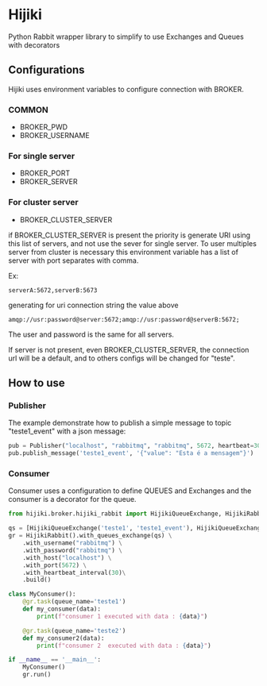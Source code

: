 # Hijiki
Python Rabbit wrapper library to simplify to use Exchanges and Queues with decorators

## Configurations
Hijiki uses environment variables to configure connection with BROKER. 

### COMMON
- BROKER_PWD
- BROKER_USERNAME

### For single server
- BROKER_PORT
- BROKER_SERVER

### For cluster server
- BROKER_CLUSTER_SERVER

if BROKER_CLUSTER_SERVER is present the priority is generate URI using this list of servers, and not use the sever for single server. 
To user multiples server from cluster is necessary this environment variable has a list of server with port separates with comma. 

Ex: 
```
serverA:5672,serverB:5673

```
generating for uri connection string the value above

``
amqp://usr:password@server:5672;amqp://usr:password@serverB:5672;
``

The user and password is the same for all servers.


If server is not present, even BROKER_CLUSTER_SERVER, the connection url will be a default, and to others configs will be changed for "teste".

## How to use
### Publisher
The example demonstrate how to publish a simple message to topic "teste1_event" with a json message:

```python
pub = Publisher("localhost", "rabbitmq", "rabbitmq", 5672, heartbeat=30)
pub.publish_message('teste1_event', '{"value": "Esta é a mensagem"}')
```

### Consumer
Consumer uses a configuration to define QUEUES and Exchanges and the consumer is a decorator for the queue.

```python
from hijiki.broker.hijiki_rabbit import HijikiQueueExchange, HijikiRabbit

qs = [HijikiQueueExchange('teste1', 'teste1_event'), HijikiQueueExchange('teste2', 'teste2_event')]
gr = HijikiRabbit().with_queues_exchange(qs) \
    .with_username("rabbitmq") \
    .with_password("rabbitmq") \
    .with_host("localhost") \
    .with_port(5672) \
    .with_heartbeat_interval(30)\
    .build()

class MyConsumer():
    @gr.task(queue_name='teste1')
    def my_consumer(data):
        print(f"consumer 1 executed with data : {data}")

    @gr.task(queue_name='teste2')
    def my_consumer2(data):
        print(f"consumer 2  executed with data : {data}")

if __name__ == '__main__':
    MyConsumer()
    gr.run()
```

